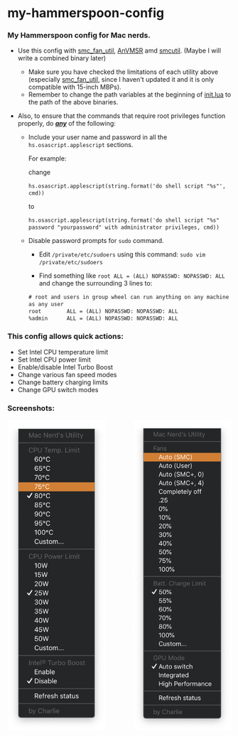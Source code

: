 # my-hammerspoon-config
 ### My Hammerspoon config for Mac nerds.  

- Use this config with [smc_fan_util](https://github.com/charlie0129/smc_fan_util), [AnVMSR](https://www.insanelymac.com/forum/topic/341394-anvmsr-11-for-catalina-1015/) amd [smcutil](https://github.com/sicreative/BatteryStatusShow/blob/master/BatteryStatusShow/smcutil/Products/usr/local/bin/smcutil). (Maybe I will write a combined binary later) 
  
  - Make sure you have checked the limitations of each utility above (especially [smc_fan_util](https://github.com/charlie0129/smc_fan_util), since I haven't updated it and it is only compatible with 15-inch MBPs).
  - Remember to change the path variables at the beginning of [init.lua](https://github.com/charlie0129/my-hammerspoon-config/blob/master/init.lua) to the path of the above binaries.  
  
- Also, to ensure that the commands that require root privileges function properly, do <u>***any***</u> of the following:   
  - Include your user name and password in all the `hs.osascript.applescript` sections. 

    For example: 

    change 

    ```applescript
    hs.osascript.applescript(string.format('do shell script "%s"', cmd))
    ```
  
    to
  
    ```applescript
    hs.osascript.applescript(string.format('do shell script "%s" password "yourpassword" with administrator privileges, cmd))
    ```
  
  - Disable password prompts for `sudo` command.
  
    - Edit `/private/etc/sudoers` using this command: `sudo vim /private/etc/sudoers`
  
    - Find something like `root ALL = (ALL) NOPASSWD: NOPASSWD: ALL` and change the surrounding 3 lines to:
  
    ```shell
    # root and users in group wheel can run anything on any machine as any user
    root        ALL = (ALL) NOPASSWD: NOPASSWD: ALL
    %admin      ALL = (ALL) NOPASSWD: NOPASSWD: ALL
    ```
  
  
### This config allows quick actions:  
- Set Intel CPU temperature limit
- Set Intel CPU power limit
- Enable/disable Intel Turbo Boost
- Change various fan speed modes
- Change battery charging limits
- Change GPU switch modes

### Screenshots:
<a herf="https://github.com/charlie0129/my-hammerspoon-config/blob/master/img/cpu.png">
  <img align="left" height=700 src="./img/cpu.png" />
</a>
<a herf="https://github.com/charlie0129/my-hammerspoon-config/blob/master/img/other.png">
  <img align="right" height=700 src="./img/other.png" />
</a>
<!--
![cpu](https://github.com/charlie0129/my-hammerspoon-config/blob/master/img/cpu.png)
![other](https://github.com/charlie0129/my-hammerspoon-config/blob/master/img/other.png)
-->
